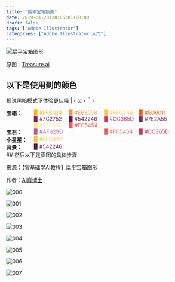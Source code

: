```yaml
---
title: "扁平宝箱插画"
date: 2019-01-23T20:05:01+08:00
draft: false
tags: ["Adobe Illustrator"]
categories: ["Adobe Illustrator 入门"]
---
```


<!--
![](https://mogeko.github.io/blog-images/r/045/)
{{< spoiler >}}{{< /spoiler >}}
&emsp;&emsp;
 -->

![扁平宝箱图形](https://mogeko.github.io/blog-images/r/045/Treasure.svg)

原图：[Treasure.ai](https://mogeko.github.io/blog-images/r/045/Treasure.ai)

## 以下是使用到的颜色

据说<a href="javascript:void(0);" class="theme-switch">黑暗模式</a>下体验更佳哦 |・ω・｀)

<div style="display:flex;">
 <b style="width:74px;display:inline-block">宝箱：</b>
 <div style="-webkit-flex:1;flex:1;">
        <span style="width:90px;display:inline-block;color:#FFB024;">▉ #FFB024</span>
        <span style="width:90px;display:inline-block;color:#EB9558;">▉ #EB9558</span>
  <span style="width:90px;display:inline-block;color:#FFC444;">▉ #FFC444</span>
  <span style="width:90px;display:inline-block;color:#ED6011;">▉ #ED6011</span>
  <span style="width:90px;display:inline-block;color:#7C2752;">▉ #7C2752</span>
  <span style="width:90px;display:inline-block;color:#542246;">▉ #542246</span>
  <span style="width:90px;display:inline-block;color:#CC365D;">▉ #CC365D</span>
  <span style="width:90px;display:inline-block;color:#7E2A55;">▉ #7E2A55</span>
        <span style="width:90px;display:inline-block;color:#FFE59C;">▉ #FFE59C</span>
        <span style="width:90px;display:inline-block;color:#FC5454;">▉ #FC5454</span>
 </div>
</div>
<div style="display:flex;">
 <b style="width:74px;display:inline-block">宝石：</b>
 <div style="-webkit-flex:1;flex:1;">
  <span style="width:90px;display:inline-block;color:#AF629D">▉ #AF629D</span>
  <span style="width:90px;display:inline-block;color:#FFFFFF">▉ #FFFFFF</span>
  <span style="width:90px;display:inline-block;color:#FC5454">▉ #FC5454</span>
  <span style="width:90px;display:inline-block;color:#CC365D">▉ #CC365D</span>
 </div>
</div>
<div style="display:flex;">
 <b style="width:74px;display:inline-block">小星星：</b>
 <div style="-webkit-flex:1;flex:1;">
  <span style="width:90px;display:inline-block;color:#FFC444">▉ #FFC444</span>
  <span style="width:90px;display:inline-block;color:#FFFFFF">▉ #FFFFFF</span>
 </div>
</div>
<div style="display:flex;">
 <b style="width:74px;display:inline-block">背景：</b>
 <div style="-webkit-flex:1;flex:1;">
  <span style="width:90px;display:inline-block;color:#542246">▉ #542246</span>
 </div>
</div>
## 然后以下是画图的具体步骤

来源：[【零基础学Ai教程】扁平宝箱图形](https://www.zcool.com.cn/article/ZODU5MTcy.html)

作者：[Ai肖博士](https://www.zcool.com.cn/u/14824754)

![000](https://mogeko.github.io/blog-images/r/045/000.jpg)

![001](https://mogeko.github.io/blog-images/r/045/001.jpg)

![002](https://mogeko.github.io/blog-images/r/045/002.jpg)

![003](https://mogeko.github.io/blog-images/r/045/003.jpg)

![004](https://mogeko.github.io/blog-images/r/045/004.jpg)

![005](https://mogeko.github.io/blog-images/r/045/005.jpg)

![006](https://mogeko.github.io/blog-images/r/045/006.jpg)

![007](https://mogeko.github.io/blog-images/r/045/007.jpg)
